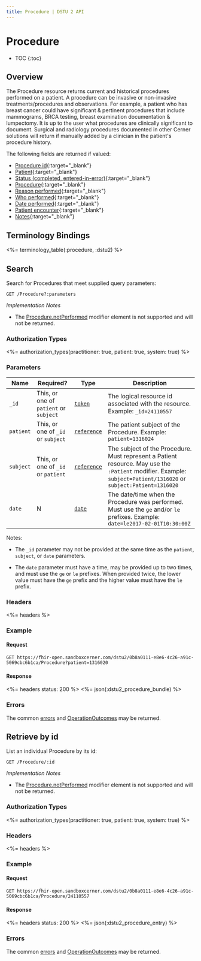 ```yaml
---
title: Procedure | DSTU 2 API
---
```


# Procedure

* TOC
{:toc}

## Overview

The Procedure resource returns current and historical procedures performed on a patient. A procedure can be invasive or non-invasive treatments/procedures and observations. For example, a patient who has breast cancer could have significant & pertinent procedures that include mammograms, BRCA testing, breast examination documentation & lumpectomy. It is up to the user what procedures are clinically significant to document. Surgical and radiology procedures documented in other Cerner solutions will return if manually added by a clinician in the patient's procedure history.

The following fields are returned if valued:

* [Procedure id](http://hl7.org/fhir/dstu2/resource-definitions.html#Resource.id){:target="_blank"}
* [Patient](http://hl7.org/fhir/DSTU2/procedure-definitions.html#Procedure.subject){:target="_blank"}
* [Status (completed, entered-in-error)](http://hl7.org/fhir/DSTU2/procedure-definitions.html#Procedure.status){:target="_blank"}
* [Procedure](http://hl7.org/fhir/DSTU2/procedure-definitions.html#Procedure.code){:target="_blank"}
* [Reason performed](http://hl7.org/fhir/DSTU2/procedure-definitions.html#Procedure.reason_x_){:target="_blank"}
* [Who performed](http://hl7.org/fhir/DSTU2/procedure-definitions.html#Procedure.performer){:target="_blank"}
* [Date performed](http://hl7.org/fhir/DSTU2/procedure-definitions.html#Procedure.performed_x_){:target="_blank"}
* [Patient encounter](http://hl7.org/fhir/DSTU2/procedure-definitions.html#Procedure.encounter){:target="_blank"}
* [Notes](http://hl7.org/fhir/DSTU2/procedure-definitions.html#Procedure.notes){:target="_blank"}

## Terminology Bindings

<%= terminology_table(:procedure, :dstu2) %>

## Search

Search for Procedures that meet supplied query parameters:

    GET /Procedure?:parameters

_Implementation Notes_

* The [Procedure.notPerformed] modifier element is not supported and will not be returned.

### Authorization Types

<%= authorization_types(practitioner: true, patient: true, system: true) %>

### Parameters

 Name         | Required?                             | Type          | Description
--------------|---------------------------------------|---------------|------------------------------------------------------------------------------------
 `_id`        | This, or one of `patient` or `subject`| [`token`]     | The logical resource id associated with the resource. Example: `_id=24110557`
 `patient`    | This, or one of `_id` or `subject`    | [`reference`] | The patient subject of the Procedure. Example: `patient=1316024`
 `subject`    | This, or one of `_id` or `patient`    | [`reference`] | The subject of the Procedure. Must represent a Patient resource. May use the `:Patient` modifier. Example: `subject=Patient/1316020` or `subject:Patient=1316020`
 `date`       | N                                     | [`date`]      | The date/time when the Procedure was performed. Must use the `ge` and/or `le` prefixes. Example: `date=le2017-02-01T10:30:00Z`

Notes:

  - The `_id` parameter may not be provided at the same time as the `patient`, `subject`, or `date` parameters.

  - The `date` parameter must have a time, may be provided up to two times, and must use the `ge` or `le` prefixes. When provided twice, the lower value must have the `ge` prefix and the higher value must have the `le` prefix.

### Headers

 <%= headers %>

### Example

#### Request

    GET https://fhir-open.sandboxcerner.com/dstu2/0b8a0111-e8e6-4c26-a91c-5069cbc6b1ca/Procedure?patient=1316020

#### Response

<%= headers status: 200 %>
<%= json(:dstu2_procedure_bundle) %>

### Errors

The common [errors] and [OperationOutcomes] may be returned.

## Retrieve by id

List an individual Procedure by its id:

    GET /Procedure/:id

_Implementation Notes_

* The [Procedure.notPerformed] modifier element is not supported and will not be returned.

### Authorization Types

<%= authorization_types(practitioner: true, patient: true, system: true) %>

### Headers

<%= headers %>

### Example

#### Request

    GET https://fhir-open.sandboxcerner.com/dstu2/0b8a0111-e8e6-4c26-a91c-5069cbc6b1ca/Procedure/24110557

#### Response

<%= headers status: 200 %>
<%= json(:dstu2_procedure_entry) %>

### Errors

The common [errors] and [OperationOutcomes] may be returned.

[`date`]: http://hl7.org/fhir/DSTU2/search.html#date
[`reference`]: http://hl7.org/fhir/DSTU2/search.html#reference
[`token`]: http://hl7.org/fhir/DSTU2/search.html#token
[Procedure.notPerformed]: http://hl7.org/fhir/DSTU2/procedure-definitions.html#Procedure.notPerformed
[errors]: ../../#client-errors
[OperationOutcomes]: ../../#operation-outcomes
